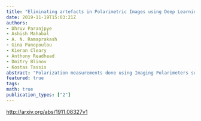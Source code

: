 ```yaml
---
title: "Eliminating artefacts in Polarimetric Images using Deep Learning"
date: 2019-11-19T15:03:21Z
authors:
- Dhruv Paranjpye
- Ashish Mahabal
- A. N. Ramaprakash
- Gina Panopoulou
- Kieran Cleary
- Anthony Readhead
- Dmitry Blinov
- Kostas Tassis
abstract: "Polarization measurements done using Imaging Polarimeters such as the Robotic Polarimeter are very sensitive to the presence of artefacts in images. Artefacts can range from internal reflections in a telescope to satellite trails that could contaminate an area of interest in the image. With the advent of wide-field polarimetry surveys, it is imperative to develop methods that automatically flag artefacts in images. In this paper, we implement a Convolutional Neural Network to identify the most dominant artefacts in the images. We find that our model can successfully classify sources with 98% true positive and 97% true negative rates. Such models, combined with transfer learning, will give us a running start in artefact elimination for near-future surveys like WALOP."
featured: true
tags:
math: true
publication_types: ["2"]
---
```

http://arxiv.org/abs/1911.08327v1
